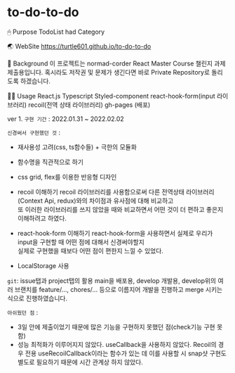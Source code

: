 # to-do-to-do

🖱 Purpose
TodoList had Category

🌏 WebSite
https://turtle601.github.io/to-do-to-do

🌁 Background
이 프로젝트는 normad-corder React Master Course 챌린지 과제 제출용입니다.
혹시라도 저작권 및 문제가 생긴다면 바로 Private Repository로 돌리도록 하겠습니다.

🐕‍🦺 Usage
React.js
Typescript
Styled-component
react-hook-form(input 라이브러리)
recoil(전역 상태 라이브러리)
gh-pages (배포)

ver 1.
`구현 기간` : 2022.01.31 ~ 2022.02.02

`신경써서 구현했던 것` :

- 재사용성 고려(css, ts함수들) + 극한의 모듈화
- 함수명을 직관적으로 하기
- css grid, flex를 이용한 반응형 디자인
- recoil 이해하기
recoil 라이브러리를 사용함으로써 다른 전역상태 라이브러리(Context Api, redux)와의 차이점과 유사점에 대해 비교하고 <br />
또 이러한 라이브러리를 쓰지 않았을 때와 비교하면서 어떤 것이 더 편하고 좋은지 이해하려고 하였다. 

- react-hook-form 이해하기
react-hook-form을 사용하면서 실제로 우리가 input을 구현할 때 어떤 점에 대해서 신경써야할지 <br />
실제로 구현했을 때보다 어떤 점이 편한지 느낄 수 있었다. 

- LocalStorage 사용

`git`:
issue탭과 project탭의 활용
main을 배포용, develop 개발용, develop위의 여러 브랜치를 feature/..., chores/... 등으로 이름지어 개발을 진행하고 merge 시키는 식으로 진행하였습니다.

`아쉬웠던 점` :

- 3일 안에 제출이었기 때문에 많은 기능을 구현하지 못했던 점(check기능 구현 못함)
- 성능 최적화가 이루어지지 않았다. 
useCallback을 사용하지 않았다. 
Recoil의 경우 전용 useRecoilCallback이라는 함수가 있는 데 이를 사용할 시 snap샷 구현도 별도로 필요하기 때문에 시간 관계상 하지 않았다. 

